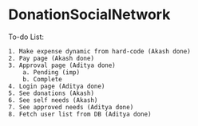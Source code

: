 # DonationSocialNetwork

To-do List:

	1. Make expense dynamic from hard-code (Akash done)
	2. Pay page (Akash done)
	3. Approval page (Aditya done)
		a. Pending (imp)
		b. Complete
	4. Login page (Aditya done)
	5. See donations (Akash)
	6. See self needs (Akash)
	7. See approved needs (Aditya done)
	8. Fetch user list from DB (Aditya done)
